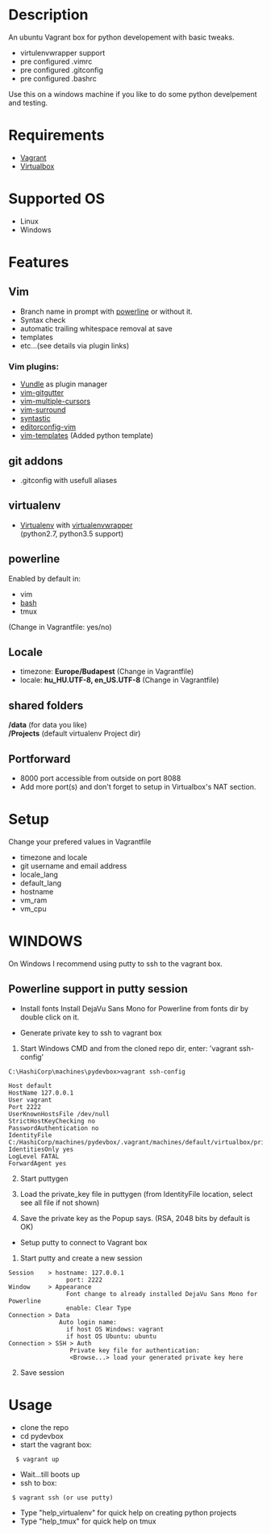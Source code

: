 # Description
An ubuntu Vagrant box for python developement with basic tweaks.<br/>

  * virtulenvwrapper support
  * pre configured .vimrc
  * pre configured .gitconfig
  * pre configured .bashrc

Use this on a windows machine if you like to do some python develpement and testing.

# Requirements

* [Vagrant](https://www.vagrantup.com/docs/installation/)
* [Virtualbox](https://www.virtualbox.org/)

# Supported OS

* Linux
* Windows

# Features

## Vim<br/>
* Branch name in prompt with [powerline](https://github.com/Lokaltog/powerline) or without it.<br/>
* Syntax check
* automatic trailing whitespace removal at save
* templates
* etc...(see details via plugin links)

### Vim plugins: <br/>
* [Vundle](https://github.com/VundleVim/Vundle.vim) as plugin manager
* [vim-gitgutter](https://github.com/airblade/vim-gitgutter)
* [vim-multiple-cursors](https://github.com/terryma/vim-multiple-cursors)  
* [vim-surround](https://github.com/tpope/vim-surround)  
* [syntastic](https://github.com/vim-syntastic/syntastic.git) 
* [editorconfig-vim](https://github.com/editorconfig/editorconfig-vim)  
* [vim-templates](https://github.com/tibabit/vim-templates) (Added python template)

## git addons
* .gitconfig with usefull aliases<br/>
## virtualenv 
* [Virtualenv](https://virtualenv.pypa.io/en/latest/) with [virtualenvwrapper](https://virtualenvwrapper.readthedocs.io/en/latest/index.html)<br/>
 (python2.7, python3.5 support)<br/>
 
## powerline
Enabled by default in:
* vim
* [bash](https://github.com/jaspernbrouwer/powerline-gitstatus)<br/>
* tmux<br/>

(Change in Vagrantfile: yes/no)<br/>

## Locale
* timezone: __Europe/Budapest__ (Change in Vagrantfile)
* locale: __hu_HU.UTF-8, en_US.UTF-8__  (Change in Vagrantfile)

## shared folders
   __/data__ (for data you like)
   <br/>
   __/Projects__ (default virtualenv Project dir)

## Portforward 
* 8000 port accessible from outside on port 8088
* Add more port(s) and don't forget to setup in Virtualbox's NAT section.

# Setup
Change your prefered values in Vagrantfile

* timezone and locale
* git username and email address
* locale_lang
* default_lang
* hostname
* vm_ram
* vm_cpu

# WINDOWS
On Windows I recommend using putty to ssh to the vagrant box.

## Powerline support in putty session

* Install fonts
Install DejaVu Sans Mono for Powerline from fonts dir by double click on it.

* Generate private key to ssh to vagrant box

1. Start Windows CMD and from the cloned repo dir, enter: 'vagrant ssh-config'

  ```
  C:\HashiCorp\machines\pydevbox>vagrant ssh-config

  Host default
  HostName 127.0.0.1
  User vagrant
  Port 2222
  UserKnownHostsFile /dev/null
  StrictHostKeyChecking no
  PasswordAuthentication no
  IdentityFile C:/HashiCorp/machines/pydevbox/.vagrant/machines/default/virtualbox/private_key
  IdentitiesOnly yes
  LogLevel FATAL
  ForwardAgent yes
  ```

2. Start puttygen

3. Load the private_key file in puttygen (from IdentityFile location, select see all file if not shown)

4. Save the private key as the Popup says. (RSA, 2048 bits by default is OK)

* Setup putty to connect to Vagrant box

1. Start putty and create a new session

  ```
  Session    > hostname: 127.0.0.1
                  port: 2222
  Window     > Appearance
                  Font change to already installed DejaVu Sans Mono for Powerline
                  enable: Clear Type
  Connection > Data
                Auto login name:
                  if host OS Windows: vagrant
                  if host OS Ubuntu: ubuntu
  Connection > SSH > Auth
                   Private key file for authentication:
                   <Browse...> load your generated private key here
  ```
2. Save session


# Usage
* clone the repo
* cd pydevbox
* start the vagrant box:
```
  $ vagrant up
```

* Wait...till boots up
* ssh to box:
```
 $ vagrant ssh (or use putty)
 ```

* Type "help_virtualenv" for quick help on creating python projects
* Type "help_tmux" for quick help on tmux

